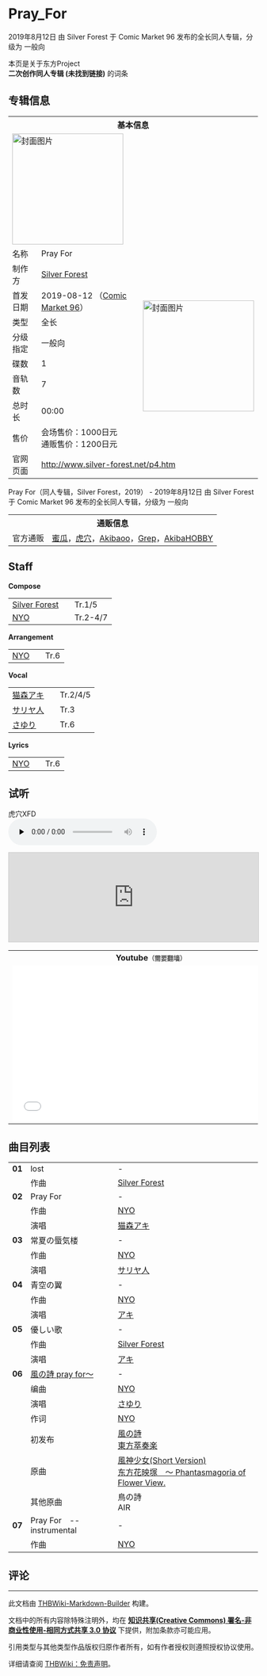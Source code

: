 # Pray_For

<!-- source html: G:\repos\THBWiki-Markdown-Builder\THBWikiMarkdown\Temp\main\5\5b\ns0%3APray_For.html -->

2019年8月12日 由 Silver Forest 于 Comic Market 96 发布的全长同人专辑，分级为 一般向

本页是关于东方Project  
 **二次创作同人专辑 (未找到链接)** 的词条

## 专辑信息

<table><tbody><tr><th colspan="3">基本信息</th></tr><tr><td class="cover-artwork-mobile" colspan="2"><a href="./文件-Pray_For封面.jpg.md" class="image" title="封面图片"><img alt="封面图片" src="https://upload.thwiki.cc/thumb/e/e0/Pray_For%E5%B0%81%E9%9D%A2.jpg/224px-Pray_For%E5%B0%81%E9%9D%A2.jpg" decoding="async" loading="lazy" width="224" height="224" srcset="https://upload.thwiki.cc/thumb/e/e0/Pray_For%E5%B0%81%E9%9D%A2.jpg/336px-Pray_For%E5%B0%81%E9%9D%A2.jpg 1.5x, https://upload.thwiki.cc/thumb/e/e0/Pray_For%E5%B0%81%E9%9D%A2.jpg/448px-Pray_For%E5%B0%81%E9%9D%A2.jpg 2x" data-file-width="800" data-file-height="800"></a></td>
</tr><tr><td class="label">名称</td><td colspan="2"> Pray For </td></tr><tr><td class="label">制作方</td><td><a href="./Silver_Forest.md" title="Silver Forest">Silver Forest</a></td><td class="cover-artwork" rowspan="8" style="min-width:224px;"><a href="./文件-Pray_For封面.jpg.md" class="image" title="封面图片"><img alt="封面图片" src="https://upload.thwiki.cc/thumb/e/e0/Pray_For%E5%B0%81%E9%9D%A2.jpg/224px-Pray_For%E5%B0%81%E9%9D%A2.jpg" decoding="async" loading="lazy" width="224" height="224" srcset="https://upload.thwiki.cc/thumb/e/e0/Pray_For%E5%B0%81%E9%9D%A2.jpg/336px-Pray_For%E5%B0%81%E9%9D%A2.jpg 1.5x, https://upload.thwiki.cc/thumb/e/e0/Pray_For%E5%B0%81%E9%9D%A2.jpg/448px-Pray_For%E5%B0%81%E9%9D%A2.jpg 2x" data-file-width="800" data-file-height="800"></a></td>
</tr><tr><td class="label">首发日期</td><td>2019-08-12&#160;（<a href="/展会作品列表?e=Comic+Market%2396">Comic Market 96</a>）</td></tr><tr><td class="label">类型</td><td>全长</td></tr><tr><td class="label">分级指定</td><td>一般向</td></tr><tr><td class="label">碟数</td><td>1</td></tr><tr><td class="label">音轨数</td><td>7</td></tr><tr><td class="label">总时长</td><td>00:00</td></tr><tr><td class="label">售价</td><td>会场售价：1000日元<br>通贩售价：1200日元</td></tr>
<tr><td class="label">官网页面</td><td colspan="2"><a rel="nofollow" class="external free" href="http://www.silver-forest.net/p4.htm">http://www.silver-forest.net/p4.htm</a></td></tr></tbody></table>

Pray For（同人专辑，Silver Forest，2019） - 2019年8月12日 由 Silver Forest 于 Comic Market 96 发布的全长同人专辑，分级为 一般向

<table><tbody><tr><th colspan="3">通贩信息</th></tr><tr><td class="label">官方通贩</td><td colspan="2"><a rel="nofollow" class="external text" href="https://www.melonbooks.co.jp/detail/detail.php?product_id=541820">蜜瓜</a>，<a rel="nofollow" class="external text" href="https://ec.toranoana.jp/tora_r/ec/item/040030764311">虎穴</a>，<a rel="nofollow" class="external text" href="http://www.akibaoo.com/c/item/2500020477168/">Akibaoo</a>，<a rel="nofollow" class="external text" href="http://www.grep-shop.com/tsuhan/products/detail.php?product_id=28957">Grep</a>，<a rel="nofollow" class="external text" href="https://shop.akbh.jp/products/2100000107469">AkibaHOBBY</a></td></tr></tbody></table>



## Staff
  
 **Compose**   

<table><tbody><tr><td><a href="./Silver_Forest.md" title="Silver Forest">Silver Forest</a></td><td></td><td>Tr.1/5</td></tr><tr><td><a href="./NYO.md" title="NYO">NYO</a></td><td></td><td>Tr.2-4/7</td></tr></tbody></table>

  
 **Arrangement**   

<table><tbody><tr><td><a href="./NYO.md" title="NYO">NYO</a></td><td></td><td>Tr.6</td></tr></tbody></table>

  
 **Vocal**   

<table><tbody><tr><td><a href="./猫森アキ.md" title="猫森アキ">猫森アキ</a></td><td></td><td>Tr.2/4/5</td></tr><tr><td><a href="/index.php?title=%E3%82%B5%E3%83%AA%E3%83%A4%E4%BA%BA&amp;action=edit&amp;redlink=1" class="new" title="サリヤ人（页面不存在）">サリヤ人</a></td><td></td><td>Tr.3</td></tr><tr><td><a href="./さゆり.md" title="さゆり">さゆり</a></td><td></td><td>Tr.6</td></tr></tbody></table>

  
 **Lyrics**   

<table><tbody><tr><td><a href="./NYO.md" title="NYO">NYO</a></td><td></td><td>Tr.6</td></tr></tbody></table>



## 试听
  
虎穴XFD   
<audio src="https://contents.toranoana.jp/ec/contents/04/0030/76/43/6900-xfd.mp3" loop="" controls="" preload="none"></audio>

<iframe width="100%" height="180" src="https://ext.nicovideo.jp/thumb/sm35505019" scrolling="no" style="border:solid 1px #CCC;" frameborder="0"><a href="http://www.nicovideo.jp/watch/sm35505019">,</a></iframe>

  


<table>

<tbody><tr>
<th>Youtube<span style="font-family: sans-serif; cursor: default; color:#555; font-size: 0.8em; bottom: 0.1em; font-weight: bold;" title="连接到需要翻墙网页">（需要翻墙）</span>
</th></tr>
<tr>
<td><iframe width="560" height="315" src="//www.youtube-nocookie.com/embed/WsAqN8wM2aY?" frameborder="0" allowfullscreen=""></iframe>
</td></tr></tbody></table>



## 曲目列表

<table><tbody><tr><td id="1" class="infoYL"><b>01</b></td><td id="lost" colspan="2" class="title">lost<span class="thcsearchlinks"><a rel="nofollow" class="external text" href="https://cd.thwiki.cc?arrange=Silver Forest&amp;fromwiki=Pray_For"><span title="搜索相似同人曲"></span></a></span></td><td class="time">-</td></tr><tr><td class="left"></td><td class="label">作曲</td><td class="text" colspan="2"><a href="./Silver_Forest.md" title="Silver Forest">Silver Forest</a><span class="thcsearchlinks"><a rel="nofollow" class="external text" href="https://cd.thwiki.cc?arrange=，Silver Forest&amp;fromwiki=Pray_For"><span></span></a></span></td></tr>
<tr><td id="2" class="infoRL"><b>02</b></td><td id="Pray_For" colspan="2" class="title">Pray For<span class="thcsearchlinks"><a rel="nofollow" class="external text" href="https://cd.thwiki.cc?arrange=NYO&amp;vocal=猫森アキ&amp;fromwiki=Pray_For"><span title="搜索相似同人曲"></span></a></span></td><td class="time">-</td></tr><tr><td class="left"></td><td class="label">作曲</td><td class="text" colspan="2"><a href="./NYO.md" title="NYO">NYO</a><span class="thcsearchlinks"><a rel="nofollow" class="external text" href="https://cd.thwiki.cc?arrange=，NYO&amp;fromwiki=Pray_For"><span></span></a></span></td></tr><tr><td class="left"></td><td class="label">演唱</td><td class="text" colspan="2"><a href="./猫森アキ.md" title="猫森アキ">猫森アキ</a><span class="thcsearchlinks"><a rel="nofollow" class="external text" href="https://cd.thwiki.cc?vocal=猫森アキ&amp;fromwiki=Pray_For"><span></span></a></span></td></tr>
<tr><td id="3" class="infoRL"><b>03</b></td><td id="常夏の蜃気楼" colspan="2" class="title">常夏の蜃気楼<span class="thcsearchlinks"><a rel="nofollow" class="external text" href="https://cd.thwiki.cc?arrange=NYO&amp;vocal=サリヤ人&amp;fromwiki=Pray_For"><span title="搜索相似同人曲"></span></a></span></td><td class="time">-</td></tr><tr><td class="left"></td><td class="label">作曲</td><td class="text" colspan="2"><a href="./NYO.md" title="NYO">NYO</a><span class="thcsearchlinks"><a rel="nofollow" class="external text" href="https://cd.thwiki.cc?arrange=，NYO&amp;fromwiki=Pray_For"><span></span></a></span></td></tr><tr><td class="left"></td><td class="label">演唱</td><td class="text" colspan="2"><a href="/index.php?title=%E3%82%B5%E3%83%AA%E3%83%A4%E4%BA%BA&amp;action=edit&amp;redlink=1" class="new" title="サリヤ人（页面不存在）">サリヤ人</a><span class="thcsearchlinks"><a rel="nofollow" class="external text" href="https://cd.thwiki.cc?vocal=サリヤ人&amp;fromwiki=Pray_For"><span></span></a></span></td></tr>
<tr><td id="4" class="infoRL"><b>04</b></td><td id="青空の翼" colspan="2" class="title">青空の翼<span class="thcsearchlinks"><a rel="nofollow" class="external text" href="https://cd.thwiki.cc?arrange=NYO&amp;vocal=アキ&amp;fromwiki=Pray_For"><span title="搜索相似同人曲"></span></a></span></td><td class="time">-</td></tr><tr><td class="left"></td><td class="label">作曲</td><td class="text" colspan="2"><a href="./NYO.md" title="NYO">NYO</a><span class="thcsearchlinks"><a rel="nofollow" class="external text" href="https://cd.thwiki.cc?arrange=，NYO&amp;fromwiki=Pray_For"><span></span></a></span></td></tr><tr><td class="left"></td><td class="label">演唱</td><td class="text" colspan="2"><a href="./アキ.md" class="mw-redirect" title="アキ">アキ</a><span class="thcsearchlinks"><a rel="nofollow" class="external text" href="https://cd.thwiki.cc?vocal=アキ&amp;fromwiki=Pray_For"><span></span></a></span></td></tr>
<tr><td id="5" class="infoRL"><b>05</b></td><td id="優しい歌" colspan="2" class="title">優しい歌<span class="thcsearchlinks"><a rel="nofollow" class="external text" href="https://cd.thwiki.cc?arrange=Silver Forest&amp;vocal=アキ&amp;fromwiki=Pray_For"><span title="搜索相似同人曲"></span></a></span></td><td class="time">-</td></tr><tr><td class="left"></td><td class="label">作曲</td><td class="text" colspan="2"><a href="./Silver_Forest.md" title="Silver Forest">Silver Forest</a><span class="thcsearchlinks"><a rel="nofollow" class="external text" href="https://cd.thwiki.cc?arrange=，Silver Forest&amp;fromwiki=Pray_For"><span></span></a></span></td></tr><tr><td class="left"></td><td class="label">演唱</td><td class="text" colspan="2"><a href="./アキ.md" class="mw-redirect" title="アキ">アキ</a><span class="thcsearchlinks"><a rel="nofollow" class="external text" href="https://cd.thwiki.cc?vocal=アキ&amp;fromwiki=Pray_For"><span></span></a></span></td></tr>
<tr><td id="6" class="infoRD"><b>06</b></td><td id="風の詩_pray_for～" colspan="2" class="title"><a href="./歌词-風の詩.md" title="歌词:風の詩">風の詩 pray for～</a><span class="thcsearchlinks"><a rel="nofollow" class="external text" href="https://cd.thwiki.cc?arrange=NYO&amp;vocal=さゆり&amp;lyric=NYO&amp;ogmusic=風神少女(Short Version)，鳥の詩&amp;fromwiki=Pray_For"><span title="搜索相似同人曲"></span></a></span></td><td class="time">-</td></tr><tr><td class="left"></td><td class="label">编曲</td><td class="text" colspan="2"><a href="./NYO.md" title="NYO">NYO</a><span class="thcsearchlinks"><a rel="nofollow" class="external text" href="https://cd.thwiki.cc?arrange=，NYO&amp;fromwiki=Pray_For"><span></span></a></span></td></tr><tr><td class="left"></td><td class="label">演唱</td><td class="text" colspan="2"><a href="./さゆり.md" title="さゆり">さゆり</a><span class="thcsearchlinks"><a rel="nofollow" class="external text" href="https://cd.thwiki.cc?vocal=さゆり&amp;fromwiki=Pray_For"><span></span></a></span></td></tr><tr><td class="left"></td><td class="label">作词</td><td class="text" colspan="2"><a href="./NYO.md" title="NYO">NYO</a><span class="thcsearchlinks"><a rel="nofollow" class="external text" href="https://cd.thwiki.cc?lyric=NYO&amp;fromwiki=Pray_For"><span></span></a></span></td></tr><tr><td class="left"></td><td class="label">初发布</td><td class="text" colspan="2"><a href="/%E6%9D%B1%E6%96%B9%E8%90%83%E5%A5%8F%E6%A5%BD#3" title="東方萃奏楽">風の詩</a><div class="source"><a href="./東方萃奏楽.md" title="東方萃奏楽">東方萃奏楽</a></div></td></tr><tr><td class="left"></td><td class="label">原曲</td><td class="text" colspan="2"><span class="thcsearchlinks"><a rel="nofollow" class="external text" href="https://cd.thwiki.cc?ogmusic=風神少女(Short Version)，鳥の詩&amp;fromwiki=Pray_For"><span></span></a></span><div class="ogmusic"><a href="./風神少女(Short_Version).md" class="mw-redirect" title="風神少女(Short Version)">風神少女(Short Version)</a></div><div class="source"><a href="./东方花映塚_～_Phantasmagoria_of_Flower_View..md" class="mw-redirect" title="东方花映塚 ～ Phantasmagoria of Flower View.">东方花映塚　～ Phantasmagoria of Flower View.</a></div></td></tr><tr><td class="left"></td><td class="label">其他原曲</td><td class="text" colspan="2"><div class="ogmusic">鳥の詩</div><div class="source">AIR</div></td></tr>
<tr><td id="7" class="infoYL"><b>07</b></td><td id="Pray_For_--_instrumental" colspan="2" class="title">Pray For　-- instrumental<span class="thcsearchlinks"><a rel="nofollow" class="external text" href="https://cd.thwiki.cc?arrange=NYO&amp;fromwiki=Pray_For"><span title="搜索相似同人曲"></span></a></span></td><td class="time">-</td></tr><tr><td class="left"></td><td class="label">作曲</td><td class="text" colspan="2"><a href="./NYO.md" title="NYO">NYO</a><span class="thcsearchlinks"><a rel="nofollow" class="external text" href="https://cd.thwiki.cc?arrange=，NYO&amp;fromwiki=Pray_For"><span></span></a></span></td></tr></tbody></table>



## 评论




---

此文档由 [THBWiki-Markdown-Builder](https://github.com/Delsin-Yu/THBWiki-Markdown-Builder) 构建。

文档中的所有内容除特殊注明外，均在 [**知识共享(Creative Commons) 署名-非商业性使用-相同方式共享 3.0 协议**](https://creativecommons.org/licenses/by-sa/3.0/deed.zh-hans) 下提供，附加条款亦可能应用。

引用类型与其他类型作品版权归原作者所有，如有作者授权则遵照授权协议使用。

详细请查阅 [THBWiki：免责声明](https://thbwiki.cc/THBWiki:%E5%85%8D%E8%B4%A3%E5%A3%B0%E6%98%8E)。

